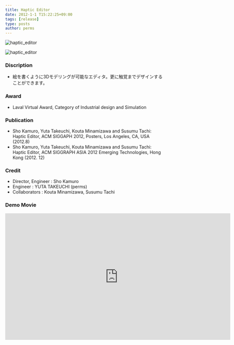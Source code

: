 ```yaml
---
title: Haptic Editor
date: 2012-1-1 T15:22:25+09:00
tags: [release]
type: posts
author: perms
---
```


![haptic_editor](/img/works/haptic_editor.png "haptic_editor")

![haptic_editor](/img/works/haptic_editor_2.png "haptic_editor")

### Discription
- 絵を書くように3Dモデリングが可能なエディタ。更に触覚までデザインすることができます。

### Award
- Laval Virtual Award, Category of Industrial design and Simulation

### Publication
- Sho Kamuro, Yuta Takeuchi, Kouta Minamizawa and Susumu Tachi: Haptic Editor, ACM SIGGAPH 2012, Posters, Los Angeles, CA, USA (2012.8)
- Sho Kamuro, Yuta Takeuchi, Kouta Minamizawa and Susumu Tachi: Haptic Editor, ACM SIGGRAPH ASIA 2012 Emerging Technologies, Hong Kong (2012. 12)

### Credit
- Director, Engineer : Sho Kamuro
- Engineer : YUTA TAKEUCHI (perms)
- Collaborators : Kouta Minamizawa, Susumu Tachi

### Demo Movie
<iframe width="720" height="405" src="https://www.youtube.com/embed/udJanuWtV4g" frameborder="0" gesture="media" allow="encrypted-media" allowfullscreen></iframe>
